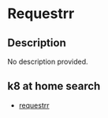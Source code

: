 # Requestrr

## Description

No description provided.

## k8 at home search

- [requestrr](https://nanne.dev/k8s-at-home-search/#/requestrr)
